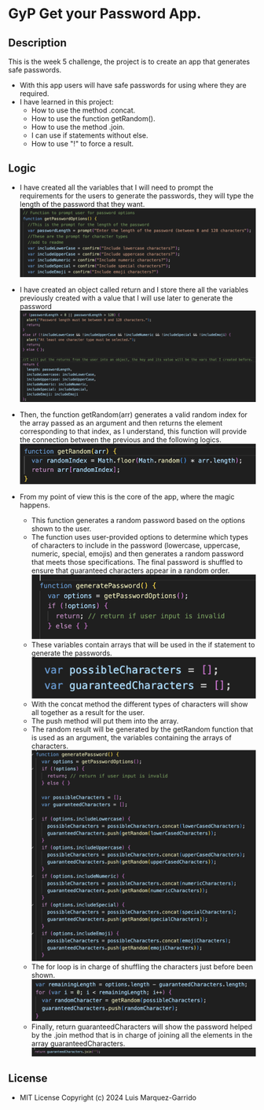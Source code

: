 # GyP Get your Password App.
## Description
This is the week 5 challenge, the project is to create an app that generates safe passwords.
- With this app users will have safe passwords for using where they are required.
- I have learned in this project:
  - How to use the method .concat.
  - How to use the function getRandom().
  - How to use the method .join.
  - I can use if statements without else.
  - How to use "!" to force a result.
## Logic 
- I have created all the variables that I will need to prompt the requirements for the users to generate the passwords, they will type the length of the password that they want.
  ![alt text](/assets/images/code-screenshots/1-getPasswordOptions.png)

- I have created an object called return and I store there all the variables previously created with a value that I will use later to generate the password
  ![alt text](/assets/images/code-screenshots/2-prompts-logic.png)

- Then, the function getRandom(arr) generates a valid random index for the array passed as an argument and then returns the element corresponding to that index, as I understand, this function will provide the connection between the previous and the following logics.
   ![alt text](/assets/images/code-screenshots/3-getRandom.png)
- From my point of view this is the core of the app, where the magic happens.
  - This function generates a random password based on the options shown to the user.
  - The function uses user-provided options to determine which types of characters to include in the password (lowercase, uppercase, numeric, special, emojis) and then generates a random password that meets those specifications. The final password is shuffled to ensure that guaranteed characters appear in a random order.
    ![alt text](/assets/images/code-screenshots/4-generatePassword.png)
  - These variables contain arrays that will be used in the if statement to generate the passwords.
    ![alt text](/assets/images/code-screenshots/5-vars-in-generatePassword.png)
  - With the concat method the different types of characters will show all together as a result for the user.
  - The push method will put them into the array.
  - The random result will be generated by the getRandom function that is used as an argument, the variables containing the arrays of characters.
    ![alt text](/assets/images/code-screenshots/6-if-statement-generatePassword.png)
  - The for loop is in charge of shuffling the characters just before been shown.
    ![alt text](/assets/images/code-screenshots/7-shuffle-loop.png)
  - Finally, return guaranteedCharacters will show the password helped by the .join method that is in charge of joining all the elements in the array guaranteedCharacters.
    ![alt text](/assets/images/code-screenshots/8-getPassword-final-return.png)
## License

- MIT License Copyright (c) 2024 Luis Marquez-Garrido
